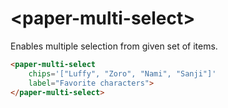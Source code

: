 # \<paper-multi-select\>

Enables multiple selection from given set of items.

<!---
```html
<custom-element-demo height="500">
  <template>
    <script src="../webcomponentsjs/webcomponents-lite.js"></script>
    <link rel="import" href="../paper-multi-select/paper-multi-select.html">
    <next-code-block></next-code-block>
  </template>
</custom-element-demo>
```
-->
```html
<paper-multi-select
	chips='["Luffy", "Zoro", "Nami", "Sanji"]'
	label="Favorite characters">
</paper-multi-select>
```

